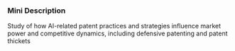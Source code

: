 ### Mini Description

Study of how AI-related patent practices and strategies influence market power and competitive dynamics, including defensive patenting and patent thickets
